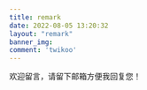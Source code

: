```yaml
---
title: remark
date: 2022-08-05 13:20:32
layout: "remark"
banner_img: 
comment: 'twikoo'
---
```


欢迎留言，请留下邮箱方便我回复您！
